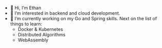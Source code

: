 - 👋 Hi, I’m Ethan
- 👀 I’m interested in backend and cloud development.
- 🌱 I’m currently working on my Go and Spring skills. Next on the list of things to learn:
  - Docker & Kubernetes
  - Distributed Algorithms
  - WebAssembly

<!---
dethancosta/dethancosta is a ✨ special ✨ repository because its `README.md` (this file) appears on your GitHub profile.
You can click the Preview link to take a look at your changes.
--->

